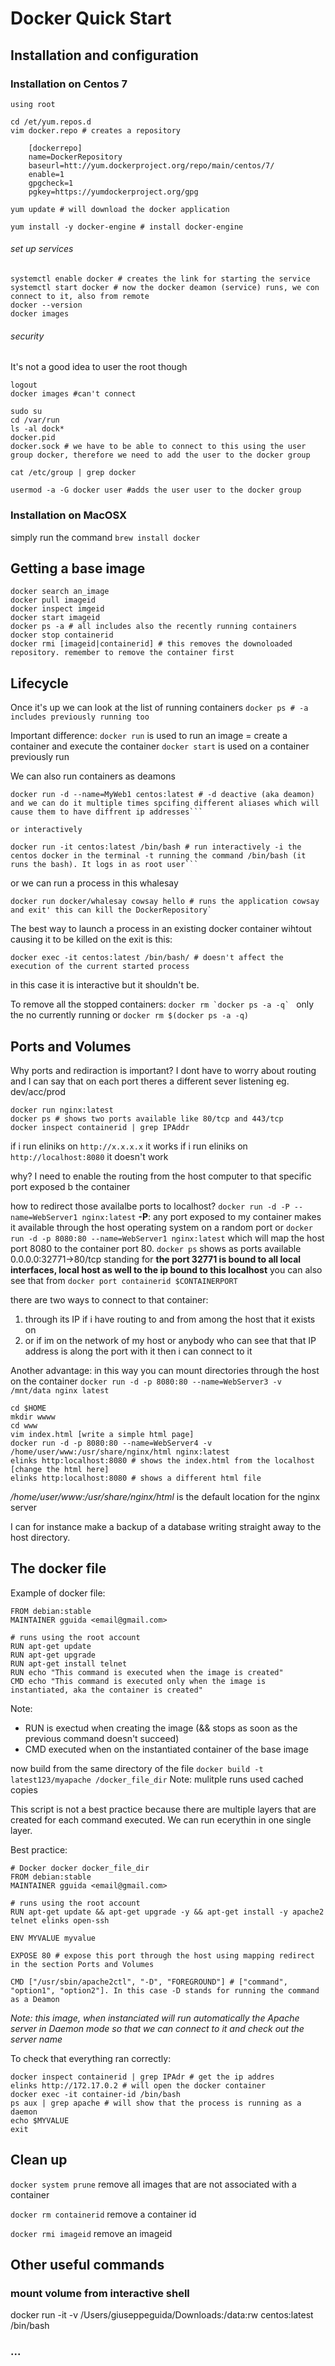 # Docker Quick Start

## Installation and configuration

### Installation on Centos 7
```
using root

cd /et/yum.repos.d
vim docker.repo # creates a repository

	[dockerrepo]
	name=DockerRepository
	baseurl=htt://yum.dockerproject.org/repo/main/centos/7/
	enable=1
	gpgcheck=1
	pgkey=https://yumdockerproject.org/gpg

yum update # will download the docker application

yum install -y docker-engine # install docker-engine
```

###### set up services
```
systemctl enable docker # creates the link for starting the service
systemctl start docker # now the docker deamon (service) runs, we con connect to it, also from remote
docker --version
docker images
```

###### security
It's not a good idea to user the root though
```
logout
docker images #can't connect

sudo su
cd /var/run
ls -al dock*
docker.pid
docker.sock # we have to be able to connect to this using the user group docker, therefore we need to add the user to the docker group

cat /etc/group | grep docker

usermod -a -G docker user #adds the user user to the docker group
```

### Installation on MacOSX
simply run the command `brew install docker`

## Getting a base image
```
docker search an_image
docker pull imageid
docker inspect imgeid
docker start imageid
docker ps -a # all includes also the recently running containers
docker stop containerid
docker rmi [imageid|containerid] # this removes the downoloaded repository. remember to remove the container first
```

## Lifecycle

Once it's up we can look at the list of running containers `docker ps # -a includes previously running too`

Important difference:
`docker run` is used to run an image = create a container and execute the container
`docker start` is used on a container previously run


We can also run containers as deamons

```
docker run -d --name=MyWeb1 centos:latest # -d deactive (aka deamon) and we can do it multiple times spcifing different aliases which will cause them to have diffrent ip addresses```

or interactively

docker run -it centos:latest /bin/bash # run interactively -i the centos docker in the terminal -t running the command /bin/bash (it runs the bash). It logs in as root user```
```
or we can run a process in this whalesay
```
docker run docker/whalesay cowsay hello # runs the application cowsay and exit' this can kill the DockerRepository`
```

The best way to launch a process in an existing docker container wihtout causing it to be killed on the exit is this:

```
docker exec -it centos:latest /bin/bash/ # doesn't affect the execution of the current started process
```

in this case it is interactive but it shouldn't be.

To remove all the stopped containers: ``docker rm `docker ps -a -q` ``  only the no currently running or `docker rm $(docker ps -a -q)`
## Ports and Volumes

Why ports and rediraction is important?
I dont have to worry about routing and I can say that on each port theres a different sever listening eg. dev/acc/prod

```
docker run nginx:latest
docker ps # shows two ports available like 80/tcp and 443/tcp
docker inspect containerid | grep IPAddr
```

if i run eliniks on `http://x.x.x.x` it works
if i run eliniks on `http://localhost:8080` it doesn't work

why? I need to enable the routing from the host computer to that specific port exposed b the container

how to redirect those availalbe ports to localhost?
`docker run -d -P --name=WebServer1 nginx:latest`
**-P**: any port exposed to my container makes it available through the host operating system on a random port
or `docker run -d -p 8080:80 --name=WebServer1 nginx:latest` which will map the host port 8080 to the container port 80.
`docker ps` shows as ports available 0.0.0.0:32771->80/tcp standing for **the port 32771 is bound to all local interfaces, local host as well to the ip bound to this localhost**
you can also see that from `docker port containerid $CONTAINERPORT`

there are two ways to connect to that container:
1. through its IP if i have routing to and from among the host that it exists on
2. or if im on the network of my host or anybody who can see that that IP address is along the port with it then i can connect to it

Another advantage: in this way you can mount directories through the host on the container
`docker run -d -p 8080:80 --name=WebServer3 -v /mnt/data nginx latest`

```
cd $HOME
mkdir wwww
cd www
vim index.html [write a simple html page]
docker run -d -p 8080:80 --name=WebServer4 -v /home/user/www:/usr/share/nginx/html nginx:latest
elinks http:localhost:8080 # shows the index.html from the localhost
[change the html here]
elinks http:localhost:8080 # shows a different html file
```

*/home/user/www:/usr/share/nginx/html* is the default location for the nginx server


I can for instance make a backup of a database writing straight away to the host directory.

## The docker file

Example of docker file:

```
FROM debian:stable
MAINTAINER gguida <email@gmail.com>

# runs using the root account
RUN apt-get update
RUN apt-get upgrade
RUN apt-get install telnet
RUN echo "This command is executed when the image is created"
CMD echo "This command is executed only when the image is instantiated, aka the container is created"
```

Note:
- RUN is exectud when creating the image (&& stops as soon as the previous command doesn't succeed)
- CMD executed when on the instantiated container of the base image


now build from the same directory of the file
`docker build -t latest123/myapache /docker_file_dir`
Note: mulitple runs used cached copies

This script is not a best practice because there are multiple layers that are created for each command executed. We can run ecerythin in one single layer.

Best practice:
```
# Docker docker docker_file_dir
FROM debian:stable
MAINTAINER gguida <email@gmail.com>

# runs using the root account
RUN apt-get update && apt-get upgrade -y && apt-get install -y apache2 telnet elinks open-ssh

ENV MYVALUE myvalue

EXPOSE 80 # expose this port through the host using mapping redirect in the section Ports and Volumes

CMD ["/usr/sbin/apache2ctl", "-D", "FOREGROUND"] # ["command", "option1", "option2"]. In this case -D stands for running the command as a Deamon
```
_Note: this image, when instanciated will run automatically the Apache server in Daemon mode so that we can connect to it and check out the server name_

To check that everything ran correctly:
```
docker inspect containerid | grep IPAdr # get the ip addres
elinks http://172.17.0.2 # will open the docker container
docker exec -it container-id /bin/bash
ps aux | grep apache # will show that the process is running as a daemon
echo $MYVALUE
exit
```

## Clean up
`docker system prune` remove all images that are not associated with a container

`docker rm containerid` remove a container id

`docker rmi imageid` remove an imageid

## Other useful commands

### mount volume from interactive shell
docker run -it -v /Users/giuseppeguida/Downloads:/data:rw centos:latest /bin/bash

### ...
